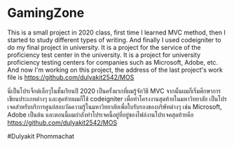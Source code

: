 # GamingZone
This is a small project in 2020 class, first time I learned MVC method, then I started to study different types of writing. 
And finally I used codeigniter to do my final project in university. It is a project for the service of the proficiency test center in the university.
It is a project for university proficiency testing centers for companies such as Microsoft, Adobe, etc. 
And now I'm working on this project, the address of the last project's work file is https://github.com/dulyakit2542/MOS

นี่เป็นโปรเจ็กต์เล็กๆในชั้นเรียนปี 2020 เป็นครั้งแรกที่ผมรู้จักวิธี MVC จากนั้นผมก็เริ่มศึกษาการเขียนประเภทต่างๆ และสุดท้ายผมก็ใช้ codeigniter เพื่อทำโครงงานสุดท้ายในมหาวิทยาลัย
เป็นโปรเจคสำหรับบริการศูนย์สอบวัดความรู้ในมหาวิทยาลัยเพื่อใบรับรองของบริษัทต่างๆ เช่น Microsoft, Adobe เป็นต้น และตอนนี้ผมกำลังทำโปรเจคนี้อยู่ที่อยู่ของไฟล์งานโปรเจคสุดท้ายคือ https://github.com/dulyakit2542/MOS

#Dulyakit Phommachat
